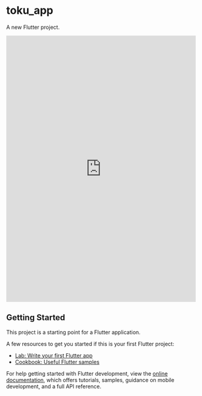 # toku_app

A new Flutter project.

<iframe src="https://www.linkedin.com/embed/feed/update/urn:li:ugcPost:7179869457404620801" height="708" width="504" frameborder="0" allowfullscreen="" title="منشور مضمن"></iframe>

## Getting Started

This project is a starting point for a Flutter application.

A few resources to get you started if this is your first Flutter project:

- [Lab: Write your first Flutter app](https://docs.flutter.dev/get-started/codelab)
- [Cookbook: Useful Flutter samples](https://docs.flutter.dev/cookbook)

For help getting started with Flutter development, view the
[online documentation](https://docs.flutter.dev/), which offers tutorials,
samples, guidance on mobile development, and a full API reference.
